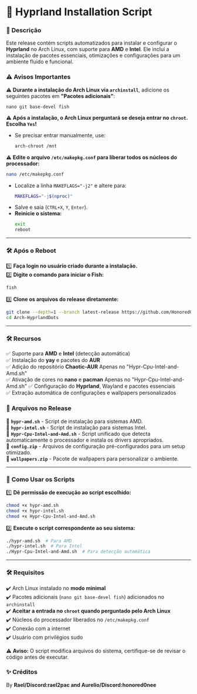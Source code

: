 
# 🚀 **Hyprland Installation Script**  

### 📌 **Descrição**  
Este release contém scripts automatizados para instalar e configurar o **Hyprland** no Arch Linux, com suporte para **AMD** e **Intel**. Ele inclui a instalação de pacotes essenciais, otimizações e configurações para um ambiente fluido e funcional.  

### ⚠️ **Avisos Importantes**  
⚠️ **Durante a instalação do Arch Linux via `archinstall`**, adicione os seguintes pacotes em **"Pacotes adicionais"**:  
   ```
   nano git base-devel fish
   ```  
⚠️ **Após a instalação, o Arch Linux perguntará se deseja entrar no `chroot`.** **Escolha `Yes`!**  
   - Se precisar entrar manualmente, use:  
     ```bash
     arch-chroot /mnt
     ```  

⚠️ **Edite o arquivo `/etc/makepkg.conf` para liberar todos os núcleos do processador:**  
   ```bash
   nano /etc/makepkg.conf
   ```  
   - Localize a linha `MAKEFLAGS="-j2"` e altere para:  
     ```bash
     MAKEFLAGS="-j$(nproc)"
     ```  
   - Salve e saia (`CTRL+X`, `Y`, `Enter`).  
   - **Reinicie o sistema:**  
     ```bash
     exit
     reboot
     ```  

---

### 🛠 **Após o Reboot**  
1️⃣ **Faça login no usuário criado durante a instalação.**  
2️⃣ **Digite o comando para iniciar o Fish:**  
   ```bash
   fish
   ```  
3️⃣ **Clone os arquivos do release diretamente:**  
   ```bash
   git clone --depth=1 --branch latest-release https://github.com/HonoredOneee/Arch-HyprlandDots.git  
   cd Arch-HyprlandDots  
   ```

---

### 🛠 **Recursos**  
✅ Suporte para **AMD** e **Intel** (detecção automática)  
✅ Instalação do **yay** e pacotes do **AUR**  
✅ Adição do repositório **Chaotic-AUR** Apenas no "Hypr-Cpu-Intel-and-Amd.sh"  
✅ Ativação de cores no **nano** e **pacman** Apenas no "Hypr-Cpu-Intel-and-Amd.sh"  ✅ Configuração do **Hyprland**, Wayland e pacotes essenciais  
✅ Extração automática de configurações e wallpapers personalizados  

### 📂 **Arquivos no Release**  
📌 **`hypr-amd.sh`** - Script de instalação para sistemas AMD.  
📌 **`hypr-intel.sh`** - Script de instalação para sistemas Intel.  
📌 **`Hypr-Cpu-Intel-and-Amd.sh`** - Script unificado que detecta automaticamente o processador e instala os drivers apropriados.  
📌 **`config.zip`** - Arquivos de configuração pré-configurados para um setup otimizado.  
📌 **`wallpapers.zip`** - Pacote de wallpapers para personalizar o ambiente.  

---

### 📝 **Como Usar os Scripts**  
1️⃣ **Dê permissão de execução ao script escolhido:**  
   ```bash
   chmod +x hypr-amd.sh  
   chmod +x hypr-intel.sh  
   chmod +x Hypr-Cpu-Intel-and-Amd.sh  
   ```  
2️⃣ **Execute o script correspondente ao seu sistema:**  
   ```bash
   ./hypr-amd.sh  # Para AMD  
   ./hypr-intel.sh  # Para Intel  
   ./Hypr-Cpu-Intel-and-Amd.sh  # Para detecção automática  
   ```  

---

### 🛠 **Requisitos**  
✔️ Arch Linux instalado no **modo minimal**  
✔️ Pacotes adicionais (`nano git base-devel fish`) adicionados no `archinstall`  
✔️ **Aceitar a entrada no `chroot` quando perguntado pelo Arch Linux**  
✔️ Núcleos do processador liberados no `/etc/makepkg.conf`  
✔️ Conexão com a internet  
✔️ Usuário com privilégios sudo  

⚠️ **Aviso:** O script modifica arquivos do sistema, certifique-se de revisar o código antes de executar.  

### ✨ **Créditos**  
By **Rael/Discord:rael2pac and Aurelio/Discord:honored0nee**  
